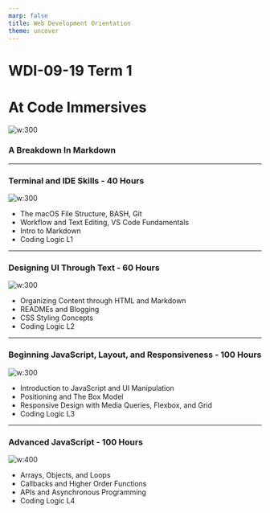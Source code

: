```yaml
---
marp: false
title: Web Development Orientation
theme: uncover
---
```


<!-- backgroundColor: #393D3F -->
<!-- color: #D7FFF1-->

# WDI-09-19 Term 1
# At Code Immersives

![w:300](https://scontent-lga3-1.xx.fbcdn.net/v/t1.0-9/67457288_2444284939180138_6392391575451729920_n.png?_nc_cat=103&_nc_oc=AQmZLB7bEGi-TWLw0PGVwUYGxQknlSNkCXmrSQLFdQKlZbBwK6Hxs6aheAkaxgfzknU&_nc_ht=scontent-lga3-1.xx&oh=b2dd9a8e2eb214237407cd69358e1831&oe=5E161CD7)

### A Breakdown In Markdown

---

### Terminal and IDE Skills - 40 Hours

![w:300](https://i.giphy.com/media/aNTYdoZaKU7YY/source.gif)

* The macOS File Structure, BASH, Git
* Workflow and Text Editing, VS Code Fundamentals
* Intro to Markdown
* Coding Logic L1

---

### Designing UI Through Text - 60 Hours 

![w:300](https://i.giphy.com/media/13FrpeVH09Zrb2/source.gif)

* Organizing Content through HTML and Markdown
* READMEs and Blogging
* CSS Styling Concepts
* Coding Logic L2

---

### Beginning JavaScript, Layout, and Responsiveness - 100 Hours

![w:300](https://i.stack.imgur.com/wHqUD.gif)

* Introduction to JavaScript and UI Manipulation
* Positioning and The Box Model
* Responsive Design with Media Queries, Flexbox, and Grid
* Coding Logic L3

---

### Advanced JavaScript - 100 Hours

![w:400](https://media.giphy.com/media/xT9IgzoKnwFNmISR8I/source.gif)
* Arrays, Objects, and Loops
* Callbacks and Higher Order Functions
* APIs and Asynchronous Programming
* Coding Logic L4